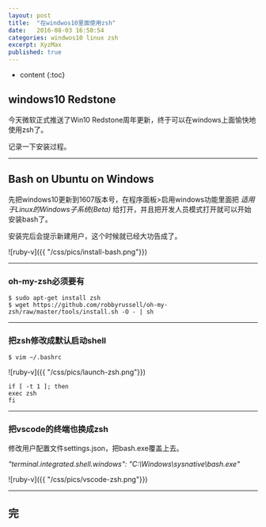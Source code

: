 ```yaml
---
layout: post
title:  "在windwos10里面使用zsh"
date:   2016-08-03 16:50:54
categories: windwos10 linux zsh
excerpt: XyzMax
published: true
---
```


* content
{:toc}

## windows10 Redstone


今天微软正式推送了Win10 Redstone周年更新，终于可以在windows上面愉快地使用zsh了。

记录一下安装过程。

----


## Bash on Ubuntu on Windows

先把windows10更新到1607版本号，在程序面板>启用windows功能里面把 *适用于Linux的Windows子系统(Beta)* 给打开，并且把开发人员模式打开就可以开始安装bash了。


安装完后会提示新建用户，这个时候就已经大功告成了。

![ruby-v]({{ "/css/pics/install-bash.png"}})

---

### oh-my-zsh必须要有

    $ sudo apt-get install zsh
    $ wget https://github.com/robbyrussell/oh-my-zsh/raw/master/tools/install.sh -O - | sh


---

### 把zsh修改成默认启动shell

    $ vim ~/.bashrc

![ruby-v]({{ "/css/pics/launch-zsh.png"}})

    if [ -t 1 ]; then
    exec zsh
    fi

---

### 把vscode的终端也换成zsh

修改用户配置文件settings.json，把bash.exe覆盖上去。

*"terminal.integrated.shell.windows": "C:\\Windows\\sysnative\\bash.exe"*

![ruby-v]({{ "/css/pics/vscode-zsh.png"}})


----

## 完








